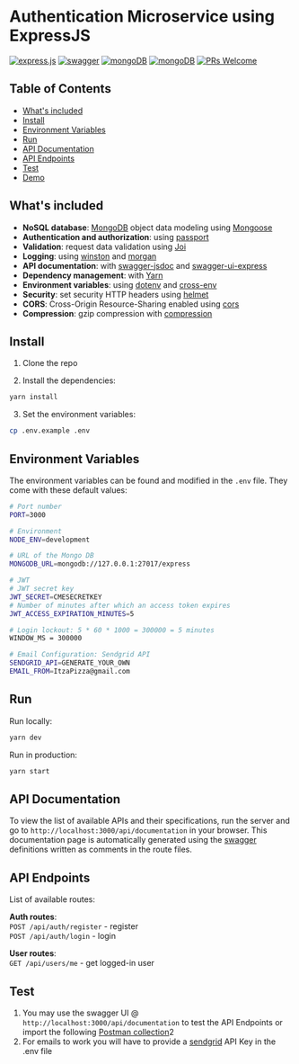 # Authentication Microservice using ExpressJS

[![express.js](https://img.shields.io/badge/Express.js-000000?style=for-the-badge&logo=express&logoColor=white)](https://github.com/expressjs)
[![swagger](https://img.shields.io/badge/Swagger-85EA2D?style=for-the-badge&logo=Swagger&logoColor=white)](https://github.com/swagger-api)
[![mongoDB](https://img.shields.io/badge/MongoDB-4EA94B?style=for-the-badge&logo=mongodb&logoColor=white)](https://www.mongodb.com/)
[![mongoDB](https://img.shields.io/badge/Yarn-2C8EBB?style=for-the-badge&logo=yarn&logoColor=white)](https://github.com/yarnpkg/berry)
[![PRs Welcome](https://img.shields.io/badge/PRs-welcome-brightgreen.svg?style=flat-square)](http://makeapullrequest.com)

## Table of Contents

- [What's included](#whats-included)
- [Install](#install)
- [Environment Variables](#environment-variables)
- [Run](#run)
- [API Documentation](#api-documentation)
- [API Endpoints](#api-endpoints)
- [Test](#test)
- [Demo](#demo)

## What's included

- **NoSQL database**: [MongoDB](https://www.mongodb.com) object data modeling using [Mongoose](https://mongoosejs.com)
- **Authentication and authorization**: using [passport](http://www.passportjs.org)
- **Validation**: request data validation using [Joi](https://github.com/hapijs/joi)
- **Logging**: using [winston](https://github.com/winstonjs/winston) and [morgan](https://github.com/expressjs/morgan)
- **API documentation**: with [swagger-jsdoc](https://github.com/Surnet/swagger-jsdoc) and [swagger-ui-express](https://github.com/scottie1984/swagger-ui-express)
- **Dependency management**: with [Yarn](https://yarnpkg.com)
- **Environment variables**: using [dotenv](https://github.com/motdotla/dotenv) and [cross-env](https://github.com/kentcdodds/cross-env#readme)
- **Security**: set security HTTP headers using [helmet](https://helmetjs.github.io)
- **CORS**: Cross-Origin Resource-Sharing enabled using [cors](https://github.com/expressjs/cors)
- **Compression**: gzip compression with [compression](https://github.com/expressjs/compression)

## Install

1. Clone the repo

2. Install the dependencies:

```bash
yarn install
```

3. Set the environment variables:

```bash
cp .env.example .env
```

## Environment Variables

The environment variables can be found and modified in the `.env` file. They come with these default values:

```bash
# Port number
PORT=3000

# Environment
NODE_ENV=development

# URL of the Mongo DB
MONGODB_URL=mongodb://127.0.0.1:27017/express

# JWT
# JWT secret key
JWT_SECRET=CMESECRETKEY
# Number of minutes after which an access token expires
JWT_ACCESS_EXPIRATION_MINUTES=5

# Login lockout: 5 * 60 * 1000 = 300000 = 5 minutes
WINDOW_MS = 300000

# Email Configuration: Sendgrid API
SENDGRID_API=GENERATE_YOUR_OWN
EMAIL_FROM=ItzaPizza@gmail.com
```

## Run

Run locally:

```bash
yarn dev
```

Run in production:

```bash
yarn start
```

## API Documentation

To view the list of available APIs and their specifications, run the server and go to `http://localhost:3000/api/documentation` in your browser. This documentation page is automatically generated using the [swagger](https://swagger.io/) definitions written as comments in the route files.

## API Endpoints

List of available routes:

**Auth routes**:\
`POST /api/auth/register` - register\
`POST /api/auth/login` - login

**User routes**:\
`GET /api/users/me` - get logged-in user

## Test

1. You may use the swagger UI @ `http://localhost:3000/api/documentation` to test the API Endpoints or import the following [Postman collection](https://www.getpostman.com/collections/70a5fe0feeba271f616b)2
2. For emails to work you will have to provide a [sendgrid](https://sendgrid.com/) API Key in the .env file
